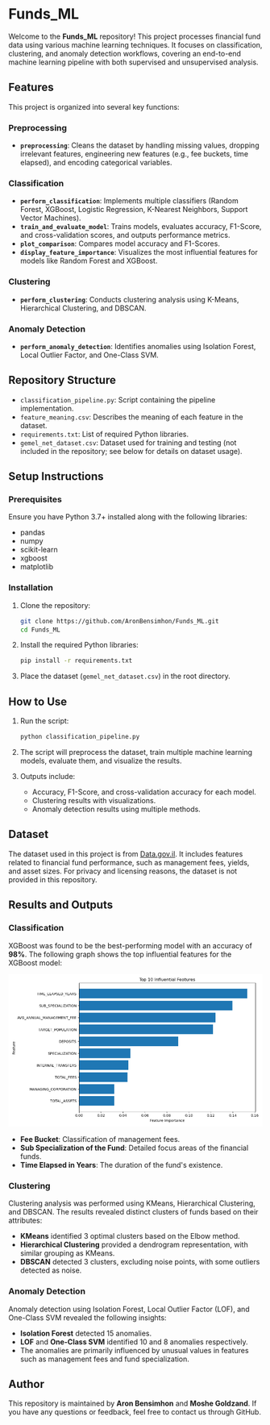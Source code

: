 # Funds_ML

Welcome to the **Funds_ML** repository! This project processes financial fund data using various machine learning techniques. It focuses on classification, clustering, and anomaly detection workflows, covering an end-to-end machine learning pipeline with both supervised and unsupervised analysis.

## Features

This project is organized into several key functions:

### Preprocessing

- **`preprocessing`**: Cleans the dataset by handling missing values, dropping irrelevant features, engineering new features (e.g., fee buckets, time elapsed), and encoding categorical variables.

### Classification

- **`perform_classification`**: Implements multiple classifiers (Random Forest, XGBoost, Logistic Regression, K-Nearest Neighbors, Support Vector Machines).
- **`train_and_evaluate_model`**: Trains models, evaluates accuracy, F1-Score, and cross-validation scores, and outputs performance metrics.
- **`plot_comparison`**: Compares model accuracy and F1-Scores.
- **`display_feature_importance`**: Visualizes the most influential features for models like Random Forest and XGBoost.

### Clustering

- **`perform_clustering`**: Conducts clustering analysis using K-Means, Hierarchical Clustering, and DBSCAN.

### Anomaly Detection

- **`perform_anomaly_detection`**: Identifies anomalies using Isolation Forest, Local Outlier Factor, and One-Class SVM.

## Repository Structure

- `classification_pipeline.py`: Script containing the pipeline implementation.
- `feature_meaning.csv`: Describes the meaning of each feature in the dataset.
- `requirements.txt`: List of required Python libraries.
- `gemel_net_dataset.csv`: Dataset used for training and testing (not included in the repository; see below for details on dataset usage).

## Setup Instructions

### Prerequisites

Ensure you have Python 3.7+ installed along with the following libraries:

- pandas
- numpy
- scikit-learn
- xgboost
- matplotlib

### Installation

1. Clone the repository:

   ```bash
   git clone https://github.com/AronBensimhon/Funds_ML.git
   cd Funds_ML
   ```

2. Install the required Python libraries:

   ```bash
   pip install -r requirements.txt
   ```

3. Place the dataset (`gemel_net_dataset.csv`) in the root directory.

## How to Use

1. Run the script:

   ```bash
   python classification_pipeline.py
   ```

2. The script will preprocess the dataset, train multiple machine learning models, evaluate them, and visualize the results.

3. Outputs include:
   - Accuracy, F1-Score, and cross-validation accuracy for each model.
   - Clustering results with visualizations.
   - Anomaly detection results using multiple methods.

## Dataset

The dataset used in this project is from [Data.gov.il](https://info.data.gov.il/home/). It includes features related to financial fund performance, such as management fees, yields, and asset sizes. For privacy and licensing reasons, the dataset is not provided in this repository.

## Results and Outputs

### Classification

XGBoost was found to be the best-performing model with an accuracy of **98%**.
The following graph shows the top influential features for the XGBoost model:

![Feature Importance](graph_results/feature_importance.png)
- **Fee Bucket**: Classification of management fees.
- **Sub Specialization of the Fund**: Detailed focus areas of the financial funds.
- **Time Elapsed in Years**: The duration of the fund's existence.

### Clustering

Clustering analysis was performed using KMeans, Hierarchical Clustering, and DBSCAN. The results revealed distinct clusters of funds based on their attributes:
- **KMeans** identified 3 optimal clusters based on the Elbow method.
- **Hierarchical Clustering** provided a dendrogram representation, with similar grouping as KMeans.
- **DBSCAN** detected 3 clusters, excluding noise points, with some outliers detected as noise.

### Anomaly Detection

Anomaly detection using Isolation Forest, Local Outlier Factor (LOF), and One-Class SVM revealed the following insights:
- **Isolation Forest** detected 15 anomalies.
- **LOF** and **One-Class SVM** identified 10 and 8 anomalies respectively.
- The anomalies are primarily influenced by unusual values in features such as management fees and fund specialization.

## Author

This repository is maintained by **Aron Bensimhon** and **Moshe Goldzand**. If you have any questions or feedback, feel free to contact us through GitHub.

